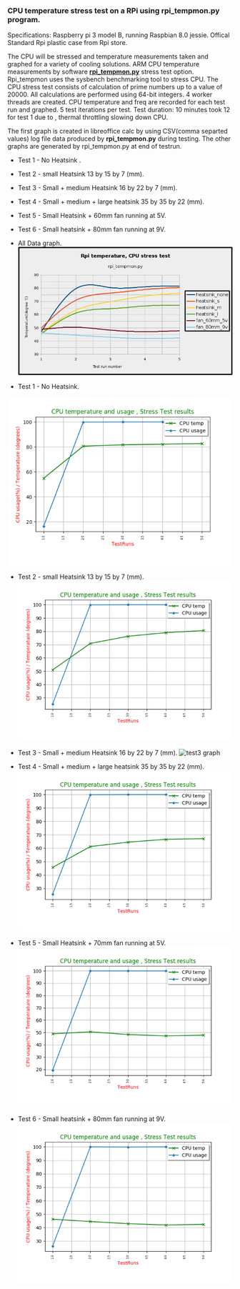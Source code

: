 ### CPU temperature stress test on a RPi using **rpi_tempmon.py** program.


Specifications: Raspberry pi 3 model B, running Raspbian 8.0 jessie.
Offical Standard Rpi plastic case from Rpi store.

The CPU will be stressed and temperature measurements taken and graphed for
a variety of cooling solutions.
ARM CPU temperature measurements by software **[rpi_tempmon.py](https://github.com/gavinlyonsrepo/raspberrypi_tempmon)** stress test  option.
Rpi_tempmon uses the sysbench benchmarking tool to stress CPU.
The CPU stress test consists of calculation of prime numbers up to a value of 20000. 
All calculations are performed using 64-bit integers. 4 worker threads are created.
CPU temperature and freq are recorded for each test run and graphed.
5 test iterations per test. Test duration: 10 minutes took 12 for test 1 due to ,
thermal throttling slowing down CPU.

The first graph is created in libreoffice calc by using CSV(comma separted values) 
log file data produced by **rpi_tempmon.py** during testing.
The other graphs are generated by rpi_tempmon.py at end of testrun.

* Test 1 - No Heatsink .
* Test 2 - small Heatsink 13 by 15 by 7 (mm).
* Test 3 - Small + medium Heatsink 16 by 22 by 7 (mm).
* Test 4 - Small + medium + large heatsink  35 by 35 by 22 (mm).
* Test 5 - Small Heatsink + 60mm fan running at 5V.
* Test 6 - Small heatsink + 80mm fan running at 9V.

* All Data graph.
![all data graph](https://raw.githubusercontent.com/gavinlyonsrepo/raspberrypi_tempmon/master/Documentation/stresstestdata/alldata.jpg)


* Test 1 - No Heatsink.

![test1 graph](https://raw.githubusercontent.com/gavinlyonsrepo/raspberrypi_tempmon/master/Documentation/stresstestdata/test1.jpg)

* Test 2 - small Heatsink 13 by 15 by 7 (mm).
![test2 graph](https://raw.githubusercontent.com/gavinlyonsrepo/raspberrypi_tempmon/master/Documentation/stresstestdata/test2.jpg)

* Test 3 - Small + medium Heatsink 16 by 22 by 7 (mm).
![test3 graph](https://raw.githubusercontent.com/gavinlyonsrepo/raspberrypi_tempmon/master/stresstestdata/test3.jpg)

* Test 4 - Small + medium + large heatsink  35 by 35 by 22 (mm).
![test4 graph](https://raw.githubusercontent.com/gavinlyonsrepo/raspberrypi_tempmon/master/Documentation/stresstestdata/test4.jpg)

* Test 5 - Small Heatsink + 70mm fan running at 5V.
![test5 graph](https://raw.githubusercontent.com/gavinlyonsrepo/raspberrypi_tempmon/master/Documentation/stresstestdata/test5.jpg)

* Test 6 - Small heatsink + 80mm fan running at 9V.
![test6 graph](https://raw.githubusercontent.com/gavinlyonsrepo/raspberrypi_tempmon/master/Documentation/stresstestdata/test6.jpg)


